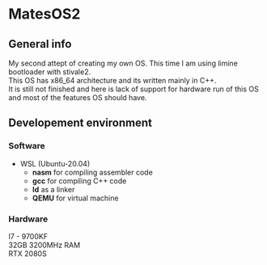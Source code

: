 # MatesOS2

## General info
My second attept of creating my own OS. This time I am using limine bootloader with stivale2. \
This OS has x86_64 architecture and its written mainly in C++. \
It is still not finished and here is lack of support for hardware run of this OS and most of the features OS should have.

## Developement environment
### Software
- WSL (Ubuntu-20.04)
    - **nasm** for compiling assembler code
    - **gcc** for compiling C++ code
    - **ld** as a linker
    - **QEMU** for virtual machine

### Hardware
I7 - 9700KF \
32GB 3200MHz RAM \
RTX 2080S